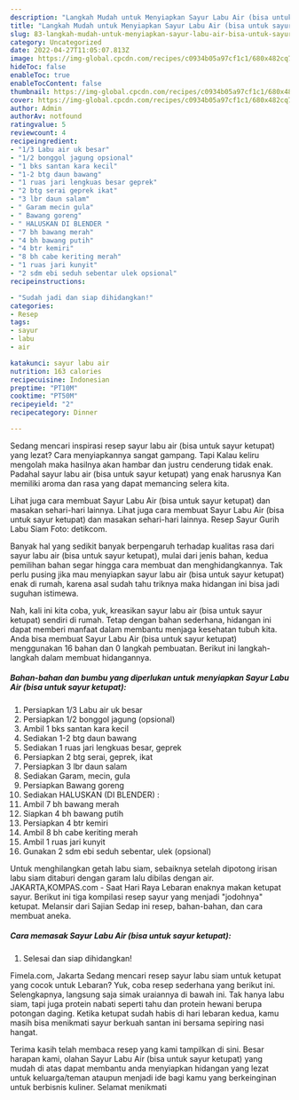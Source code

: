 ```yaml
---
description: "Langkah Mudah untuk Menyiapkan Sayur Labu Air (bisa untuk sayur ketupat) yang Enak Banget, Buat Buka Puasa}"
title: "Langkah Mudah untuk Menyiapkan Sayur Labu Air (bisa untuk sayur ketupat) yang Enak Banget, Buat Buka Puasa}"
slug: 83-langkah-mudah-untuk-menyiapkan-sayur-labu-air-bisa-untuk-sayur-ketupat-yang-enak-banget-buat-buka-puasa
category: Uncategorized
date: 2022-04-27T11:05:07.813Z
image: https://img-global.cpcdn.com/recipes/c0934b05a97cf1c1/680x482cq70/sayur-labu-air-bisa-untuk-sayur-ketupat-foto-resep-utama.jpg
hideToc: false
enableToc: true
enableTocContent: false
thumbnail: https://img-global.cpcdn.com/recipes/c0934b05a97cf1c1/680x482cq70/sayur-labu-air-bisa-untuk-sayur-ketupat-foto-resep-utama.jpg
cover: https://img-global.cpcdn.com/recipes/c0934b05a97cf1c1/680x482cq70/sayur-labu-air-bisa-untuk-sayur-ketupat-foto-resep-utama.jpg
author: Admin
authorAv: notfound
ratingvalue: 5
reviewcount: 4
recipeingredient:
- "1/3 Labu air uk besar"
- "1/2 bonggol jagung opsional"
- "1 bks santan kara kecil"
- "1-2 btg daun bawang"
- "1 ruas jari lengkuas besar geprek"
- "2 btg serai geprek ikat"
- "3 lbr daun salam"
- " Garam mecin gula"
- " Bawang goreng"
- " HALUSKAN DI BLENDER "
- "7 bh bawang merah"
- "4 bh bawang putih"
- "4 btr kemiri"
- "8 bh cabe keriting merah"
- "1 ruas jari kunyit"
- "2 sdm ebi seduh sebentar ulek opsional"
recipeinstructions:

- "Sudah jadi dan siap dihidangkan!"
categories:
- Resep
tags:
- sayur
- labu
- air

katakunci: sayur labu air 
nutrition: 163 calories
recipecuisine: Indonesian
preptime: "PT10M"
cooktime: "PT50M"
recipeyield: "2"
recipecategory: Dinner

---
```



Sedang mencari inspirasi resep sayur labu air (bisa untuk sayur ketupat) yang lezat? Cara menyiapkannya sangat gampang. Tapi Kalau keliru mengolah maka hasilnya akan hambar dan justru cenderung tidak enak. Padahal sayur labu air (bisa untuk sayur ketupat) yang enak harusnya Kan memiliki aroma dan rasa yang dapat memancing selera kita.


Lihat juga cara membuat Sayur Labu Air (bisa untuk sayur ketupat) dan masakan sehari-hari lainnya. Lihat juga cara membuat Sayur Labu Air (bisa untuk sayur ketupat) dan masakan sehari-hari lainnya. Resep Sayur Gurih Labu Siam Foto: detikcom.

Banyak hal yang sedikit banyak berpengaruh terhadap kualitas rasa dari sayur labu air (bisa untuk sayur ketupat), mulai dari jenis bahan, kedua pemilihan bahan segar hingga cara membuat dan menghidangkannya. Tak perlu pusing jika mau menyiapkan sayur labu air (bisa untuk sayur ketupat) enak di rumah, karena asal sudah tahu triknya maka hidangan ini bisa jadi suguhan istimewa.


Nah, kali ini kita coba, yuk, kreasikan sayur labu air (bisa untuk sayur ketupat) sendiri di rumah. Tetap dengan bahan sederhana, hidangan ini dapat memberi manfaat dalam membantu menjaga kesehatan tubuh kita. Anda bisa membuat Sayur Labu Air (bisa untuk sayur ketupat) menggunakan 16 bahan dan 0 langkah pembuatan. Berikut ini langkah-langkah dalam membuat hidangannya.

<!--inarticleads1-->

##### Bahan-bahan dan bumbu yang diperlukan untuk menyiapkan Sayur Labu Air (bisa untuk sayur ketupat):

1. Persiapkan 1/3 Labu air uk besar
1. Persiapkan 1/2 bonggol jagung (opsional)
1. Ambil 1 bks santan kara kecil
1. Sediakan 1-2 btg daun bawang
1. Sediakan 1 ruas jari lengkuas besar, geprek
1. Persiapkan 2 btg serai, geprek, ikat
1. Persiapkan 3 lbr daun salam
1. Sediakan  Garam, mecin, gula
1. Persiapkan  Bawang goreng
1. Sediakan  HALUSKAN (DI BLENDER) :
1. Ambil 7 bh bawang merah
1. Siapkan 4 bh bawang putih
1. Persiapkan 4 btr kemiri
1. Ambil 8 bh cabe keriting merah
1. Ambil 1 ruas jari kunyit
1. Gunakan 2 sdm ebi seduh sebentar, ulek (opsional)


Untuk menghilangkan getah labu siam, sebaiknya setelah dipotong irisan labu siam ditaburi dengan garam lalu dibilas dengan air. JAKARTA,KOMPAS.com - Saat Hari Raya Lebaran enaknya makan ketupat sayur. Berikut ini tiga kompilasi resep sayur yang menjadi &#34;jodohnya&#34; ketupat. Melansir dari Sajian Sedap ini resep, bahan-bahan, dan cara membuat aneka. 

<!--inarticleads2-->

##### Cara memasak Sayur Labu Air (bisa untuk sayur ketupat):


1. Selesai dan siap dihidangkan!

Fimela.com, Jakarta Sedang mencari resep sayur labu siam untuk ketupat yang cocok untuk Lebaran? Yuk, coba resep sederhana yang berikut ini. Selengkapnya, langsung saja simak uraiannya di bawah ini. Tak hanya labu siam, tapi juga protein nabati seperti tahu dan protein hewani berupa potongan daging. Ketika ketupat sudah habis di hari lebaran kedua, kamu masih bisa menikmati sayur berkuah santan ini bersama sepiring nasi hangat. 

Terima kasih telah membaca resep yang kami tampilkan di sini. Besar harapan kami, olahan Sayur Labu Air (bisa untuk sayur ketupat) yang mudah di atas dapat membantu anda menyiapkan hidangan yang lezat untuk keluarga/teman ataupun menjadi ide bagi kamu yang berkeinginan untuk berbisnis kuliner. Selamat menikmati
